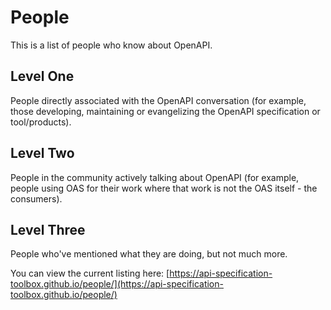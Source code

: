 # People
This is a list of people who know about OpenAPI.

## Level One
People directly associated with the OpenAPI conversation (for example, those developing, maintaining or evangelizing the OpenAPI specification or tool/products).


## Level Two
People in the community actively talking about OpenAPI (for example, people using OAS for their work where that work is not the OAS itself - the consumers).


## Level Three
People who've mentioned what they are doing, but not much more.

You can view the current listing here: [https://api-specification-toolbox.github.io/people/](https://api-specification-toolbox.github.io/people/)
